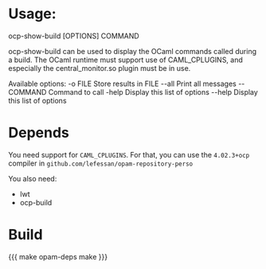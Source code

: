 
# Usage:

ocp-show-build [OPTIONS] COMMAND

ocp-show-build can be used to display the OCaml commands called during
a build. The OCaml runtime must support use of CAML_CPLUGINS, and
especially the central_monitor.so plugin must be in use.

Available options:
  -o FILE    Store results in FILE
  --all      Print all messages
  -- COMMAND Command to call
  -help      Display this list of options
  --help     Display this list of options

# Depends

You need support for `CAML_CPLUGINS`. For that, you can use the
`4.02.3+ocp` compiler in `github.com/lefessan/opam-repository-perso`

You also need:
* lwt
* ocp-build

# Build

{{{
make opam-deps
make
}}}



